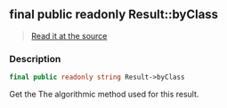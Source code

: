 ## final public readonly Result::byClass

> [Read it at the source](https://github.com/julien-boudry/Condorcet/blob/master/src/Result.php#L22)

### Description    

```php
final public readonly string Result->byClass 
```

Get the The algorithmic method used for this result.
    